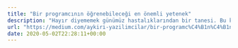 ```yaml
---
title: "Bir programcının öğrenebileceği en önemli yetenek"
description: "Hayır diyememek günümüz hastalıklarından bir tanesi. Bu konu makalelerden tutun kişisel gelişim kitaplarına kadar pek çok farklı şekilde ısıtılıp ısıtılıp önümüze getiriliyor. Bunu bir de benden…"
url: "https://medium.com/aykiri-yazilimcilar/bir-programc%C4%B1n%C4%B1n-%C3%B6%C4%9Frenebilece%C4%9Fi-en-%C3%B6nemli-yetenek-4bae8550a771"
date: 2020-05-02T22:28:11+00:00
---
```

